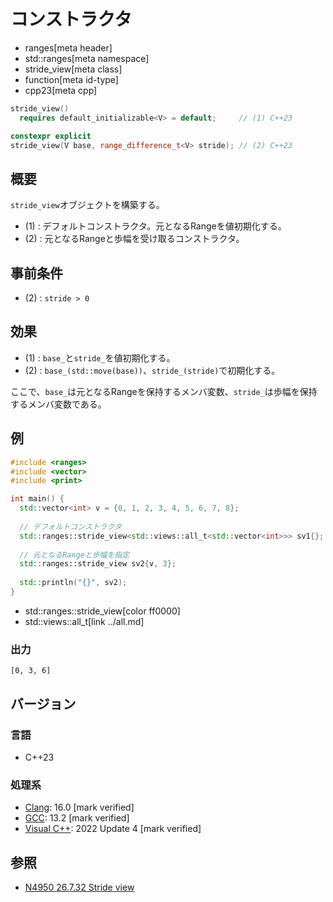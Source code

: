 # コンストラクタ
* ranges[meta header]
* std::ranges[meta namespace]
* stride_view[meta class]
* function[meta id-type]
* cpp23[meta cpp]

```cpp
stride_view()
  requires default_initializable<V> = default;     // (1) C++23

constexpr explicit
stride_view(V base, range_difference_t<V> stride); // (2) C++23
```

## 概要

`stride_view`オブジェクトを構築する。

- (1) : デフォルトコンストラクタ。元となるRangeを値初期化する。
- (2) : 元となるRangeと歩幅を受け取るコンストラクタ。

## 事前条件

- (2) : `stride > 0`


## 効果

- (1) : `base_`と`stride_`を値初期化する。
- (2) : `base_(std::move(base))`、`stride_(stride)`で初期化する。

ここで、`base_`は元となるRangeを保持するメンバ変数、`stride_`は歩幅を保持するメンバ変数である。


## 例
```cpp example
#include <ranges>
#include <vector>
#include <print>

int main() {
  std::vector<int> v = {0, 1, 2, 3, 4, 5, 6, 7, 8};
  
  // デフォルトコンストラクタ
  std::ranges::stride_view<std::views::all_t<std::vector<int>>> sv1{};
  
  // 元となるRangeと歩幅を指定
  std::ranges::stride_view sv2{v, 3};
  
  std::println("{}", sv2);
}
```
* std::ranges::stride_view[color ff0000]
* std::views::all_t[link ../all.md]

### 出力
```
[0, 3, 6]
```

## バージョン
### 言語
- C++23

### 処理系
- [Clang](/implementation.md#clang): 16.0 [mark verified]
- [GCC](/implementation.md#gcc): 13.2 [mark verified]
- [Visual C++](/implementation.md#visual_cpp): 2022 Update 4 [mark verified]

## 参照
- [N4950 26.7.32 Stride view](https://timsong-cpp.github.io/cppwp/n4950/range.stride)
